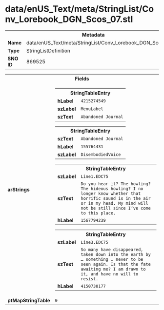 <h1>data/enUS_Text/meta/StringList/Conv_Lorebook_DGN_Scos_07.stl</h1><table><tr><th colspan="100%">Metadata</th></tr><tr><td><b>Name</b></td><td>data/enUS_Text/meta/StringList/Conv_Lorebook_DGN_Scos_07.stl</td></tr><tr><td><b>Type</b></td><td>StringListDefinition</td></tr><tr><td><b>SNO ID</b></td><td>869525</td></tr></table>

<table><tr><th colspan="100%">Fields</th></tr><tr><td><b>arStrings</b></td><td><table><tr><th colspan="100%">StringTableEntry</th></tr><tr><td><b>hLabel</b></td><td><code>4215274549</code></td></tr><tr><td><b>szLabel</b></td><td><code>MenuLabel</code></td></tr><tr><td><b>szText</b></td><td><code>Abandoned Journal</code></td></tr></table>


<table><tr><th colspan="100%">StringTableEntry</th></tr><tr><td><b>szText</b></td><td><code>Abandoned Journal</code></td></tr><tr><td><b>hLabel</b></td><td><code>155764431</code></td></tr><tr><td><b>szLabel</b></td><td><code>DisembodiedVoice</code></td></tr></table>


<table><tr><th colspan="100%">StringTableEntry</th></tr><tr><td><b>szLabel</b></td><td><code>Line1.EDC75</code></td></tr><tr><td><b>szText</b></td><td><code>Do you hear it? The howling? The hideous howling? I no longer know whether that horrific sound is in the air or in my head. My mind will not be still since I‘ve come to this place.</code></td></tr><tr><td><b>hLabel</b></td><td><code>1567794239</code></td></tr></table>


<table><tr><th colspan="100%">StringTableEntry</th></tr><tr><td><b>szLabel</b></td><td><code>Line3.EDC75</code></td></tr><tr><td><b>szText</b></td><td><code>So many have disappeared, taken down into the earth by … something … never to be seen again. Is that the fate awaiting me? I am drawn to it, and have no will to resist.</code></td></tr><tr><td><b>hLabel</b></td><td><code>4150730177</code></td></tr></table>


</td></tr><tr><td><b>ptMapStringTable</b></td><td><code>0</code></td></tr></table>

